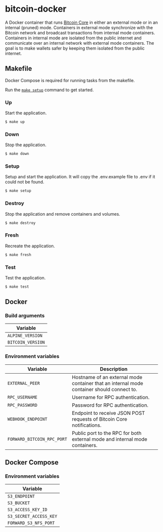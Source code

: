 # bitcoin-docker

A Docker container that runs [Bitcoin Core] in either an external mode or in an internal (pruned) mode.
Containers in external mode synchronize with the Bitcoin network and broadcast transactions from internal mode
 containers.
Containers in internal mode are isolated from the public internet and communicate over an internal network with external
 mode containers.
The goal is to make wallets safer by keeping them isolated from the public internet.


## Makefile

Docker Compose is required for running tasks from the makefile.

Run the [`make setup`](#setup) command to get started.

### Up

Start the application.

```bash
$ make up
```

### Down

Stop the application.

```bash
$ make down
```

### Setup

Setup and start the application. It will copy the .env.example file to .env if it could not be found.

```bash
$ make setup
```

### Destroy

Stop the application and remove containers and volumes.

```bash
$ make destroy
```

### Fresh

Recreate the application.

```bash
$ make fresh
```

### Test

Test the application.

```bash
$ make test
```


## Docker

### Build arguments

| Variable                   |
|----------------------------|
| `ALPINE_VERSION`           |
| `BITCOIN_VERSION`          |


### Environment variables

| Variable                   | Description                                                                               |
|----------------------------|-------------------------------------------------------------------------------------------|
| `EXTERNAL_PEER`            | Hostname of an external mode container that an internal mode container should connect to. |
| `RPC_USERNAME`             | Username for RPC authentication.                                                          |
| `RPC_PASSWORD`             | Password for RPC authentication.                                                          |
| `WEBHOOK_ENDPOINT`         | Endpoint to receive JSON POST requests of Bitcoin Core notifications.                     |
| `FORWARD_BITCOIN_RPC_PORT` | Public port to the RPC for both external mode and internal mode containers.               |


## Docker Compose

### Environment variables

| Variable               |
|------------------------|
| `S3_ENDPOINT`          |
| `S3_BUCKET`            |
| `S3_ACCESS_KEY_ID`     |
| `S3_SECRET_ACCESS_KEY` |
| `FORWARD_S3_NFS_PORT`  |


[Bitcoin Core]: https://github.com/bitcoin/bitcoin
[S3-NFS-Docker]: https://github.com/nedix/s3-nfs-docker
